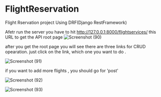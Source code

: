 # FlightReservation
 Flight Rservation project Using DRF(Django RestFramework)

Afetr run the server you have to hit http://127.0.0.1:8000/flightservices/ this URL to get the API root page 
![Screenshot (90)](https://user-images.githubusercontent.com/59805898/98104354-57c2c800-1ebc-11eb-99e9-2ef9f75dbb6c.png)

after you get the root page you will see there are three links for CRUD opearation. just click on the link, which one  you want to do .

![Screenshot (91)](https://user-images.githubusercontent.com/59805898/98104888-1848ab80-1ebd-11eb-945a-356134b092e8.png)

if you want to add more flights ,  you should go for 'post' 

![Screenshot (92)](https://user-images.githubusercontent.com/59805898/98104935-2bf41200-1ebd-11eb-8c5b-22e06f1fafa2.png)

![Screenshot (93)](https://user-images.githubusercontent.com/59805898/98105303-c5bbbf00-1ebd-11eb-88b2-5a9e5dd77a58.png)
